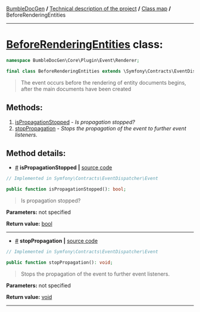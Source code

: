 <!-- {% raw %} -->
<embed> <a href="/docs/README.md">BumbleDocGen</a> <b>/</b> <a href="/docs/tech/readme.md">Technical description of the project</a> <b>/</b> <a href="/docs/tech/map.md">Class map</a> <b>/</b> BeforeRenderingEntities<hr> </embed>

<h1>
    <a href="https://github.com/bumble-tech/bumble-doc-gen/blob/master/src/Core/Plugin/Event/Renderer/BeforeRenderingEntities.php#L12">BeforeRenderingEntities</a> class:
</h1>





```php
namespace BumbleDocGen\Core\Plugin\Event\Renderer;

final class BeforeRenderingEntities extends \Symfony\Contracts\EventDispatcher\Event implements \Psr\EventDispatcher\StoppableEventInterface
```

<blockquote>The event occurs before the rendering of entity documents begins, after the main documents have been created</blockquote>







<h2>Methods:</h2>

<ol>
<li>
    <a href="#mispropagationstopped">isPropagationStopped</a>
    - <i>Is propagation stopped?</i></li>
<li>
    <a href="#mstoppropagation">stopPropagation</a>
    - <i>Stops the propagation of the event to further event listeners.</i></li>
</ol>







<h2>Method details:</h2>

<div class='method_description-block'>

<ul>
<li><a name="mispropagationstopped" href="#mispropagationstopped">#</a>
 <b>isPropagationStopped</b>
    <b>|</b> <a href="https://github.com/bumble-tech/bumble-doc-gen/blob/master/vendor/symfony/event-dispatcher-contracts/Event.php#L38">source code</a></li>
</ul>

```php
// Implemented in Symfony\Contracts\EventDispatcher\Event

public function isPropagationStopped(): bool;
```

<blockquote>Is propagation stopped?</blockquote>

<b>Parameters:</b> not specified

<b>Return value:</b> <a href='https://www.php.net/manual/en/language.types.boolean.php'>bool</a>


</div>
<hr>
<div class='method_description-block'>

<ul>
<li><a name="mstoppropagation" href="#mstoppropagation">#</a>
 <b>stopPropagation</b>
    <b>|</b> <a href="https://github.com/bumble-tech/bumble-doc-gen/blob/master/vendor/symfony/event-dispatcher-contracts/Event.php#L50">source code</a></li>
</ul>

```php
// Implemented in Symfony\Contracts\EventDispatcher\Event

public function stopPropagation(): void;
```

<blockquote>Stops the propagation of the event to further event listeners.</blockquote>

<b>Parameters:</b> not specified

<b>Return value:</b> <a href='https://www.php.net/manual/en/language.types.void.php'>void</a>


</div>
<hr>

<!-- {% endraw %} -->